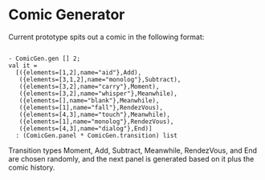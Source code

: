 # Comic Generator

Current prototype spits out a comic in the following format:

<code>
- ComicGen.gen [] 2;
val it =
  [({elements=[1,2],name="aid"},Add),
   ({elements=[3,1,2],name="monolog"},Subtract),
   ({elements=[3,2],name="carry"},Moment),
   ({elements=[3,2],name="whisper"},Meanwhile),
   ({elements=[],name="blank"},Meanwhile),
   ({elements=[1],name="fall"},RendezVous),
   ({elements=[4,3],name="touch"},Meanwhile),
   ({elements=[1],name="monolog"},RendezVous),
   ({elements=[4,3],name="dialog"},End)]
  : (ComicGen.panel * ComicGen.transition) list
</code>

Transition types Moment, Add, Subtract, Meanwhile, RendezVous, and End are
chosen randomly, and the next panel is generated based on it plus the comic
history.
